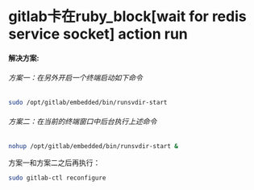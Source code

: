 # gitlab卡在ruby_block[wait for redis service socket] action run



#### 解决方案:

###### 方案一：在另外开启一个终端启动如下命令

```bash
sudo /opt/gitlab/embedded/bin/runsvdir-start
```



###### 方案二：在当前的终端窗口中后台执行上述命令

```bash
nohup /opt/gitlab/embedded/bin/runsvdir-start &
```



方案一和方案二之后再执行：

```bash
sudo gitlab-ctl reconfigure
```